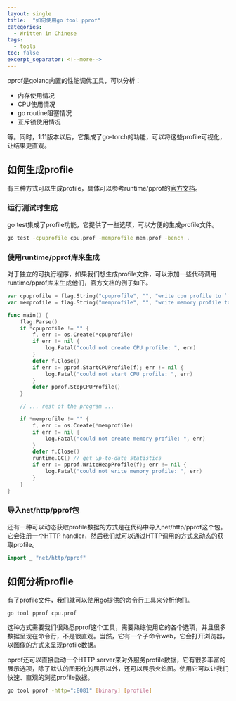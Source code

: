 ```yaml
---
layout: single
title:  "如何使用go tool pprof"
categories:
  - Written in Chinese
tags:
  - tools
toc: false
excerpt_separator: <!--more-->
---
```


pprof是golang内置的性能调优工具，可以分析：

- 内存使用情况
- CPU使用情况
- go routine阻塞情况
- 互斥锁使用情况

等。同时，1.11版本以后，它集成了go-torch的功能，可以将这些profile可视化，让结果更直观。

<!--more-->

## 如何生成profile

有三种方式可以生成profile，具体可以参考runtime/pprof的[官方文档](<https://golang.org/pkg/runtime/pprof/>)。

### 运行测试时生成

go test集成了profile功能，它提供了一些选项，可以方便的生成profile文件。

```bash
go test -cpuprofile cpu.prof -memprofile mem.prof -bench .
```

### 使用runtime/pprof库来生成

对于独立的可执行程序，如果我们想生成profile文件，可以添加一些代码调用runtime/pprof库来生成他们，官方文档的例子如下。

```go
var cpuprofile = flag.String("cpuprofile", "", "write cpu profile to `file`")
var memprofile = flag.String("memprofile", "", "write memory profile to `file`")

func main() {
    flag.Parse()
    if *cpuprofile != "" {
        f, err := os.Create(*cpuprofile)
        if err != nil {
            log.Fatal("could not create CPU profile: ", err)
        }
        defer f.Close()
        if err := pprof.StartCPUProfile(f); err != nil {
            log.Fatal("could not start CPU profile: ", err)
        }
        defer pprof.StopCPUProfile()
    }

    // ... rest of the program ...

    if *memprofile != "" {
        f, err := os.Create(*memprofile)
        if err != nil {
            log.Fatal("could not create memory profile: ", err)
        }
        defer f.Close()
        runtime.GC() // get up-to-date statistics
        if err := pprof.WriteHeapProfile(f); err != nil {
            log.Fatal("could not write memory profile: ", err)
        }
    }
}
```

### 导入net/http/pprof包

还有一种可以动态获取profile数据的方式是在代码中导入net/http/pprof这个包。它会注册一个HTTP handler，然后我们就可以通过HTTP调用的方式来动态的获取profile。

```go
import _ "net/http/pprof"
```

## 如何分析profile

有了profile文件，我们就可以使用go提供的命令行工具来分析他们。

```bash
go tool pprof cpu.prof
```

这种方式需要我们很熟悉pprof这个工具，需要熟练使用它的各个选项，并且很多数据呈现在命令行，不是很直观。当然，它有一个子命令web，它会打开浏览器，以图像的方式来呈现profile数据。

pprof还可以直接启动一个HTTP server来对外服务profile数据，它有很多丰富的展示选项，除了默认的图形化的展示以外，还可以展示火焰图。使用它可以让我们快速、直观的浏览profile数据。

```bash
go tool pprof -http=":8081" [binary] [profile]
```

